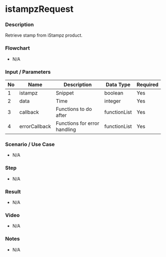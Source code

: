 # istampzRequest

### Description

Retrieve stamp from iStampz product.

### Flowchart

- N/A

### Input / Parameters

| No | Name | Description | Data Type | Required |
| ------ | ------ | ------ |------ | ------ |
| 1 | istampz | Snippet | boolean | Yes |
| 2 | data | Time | integer | Yes | 
| 3 | callback | Functions to do after | functionList | Yes | 
| 4 | errorCallback | Functions for error handling | functionList | Yes | 

### Scenario / Use Case

- N/A

### Step

- N/A

### Result

- N/A

### Video

- N/A

### Notes

- N/A